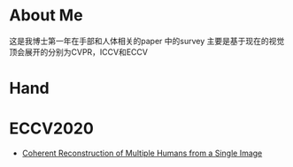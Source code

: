# About Me
这是我博士第一年在手部和人体相关的paper 中的survey 主要是基于现在的视觉顶会展开的分别为CVPR，ICCV和ECCV

# Hand

# ECCV2020
- [Coherent Reconstruction of Multiple Humans from a Single Image](https://arxiv.org/pdf/2006.08586.pdf)

